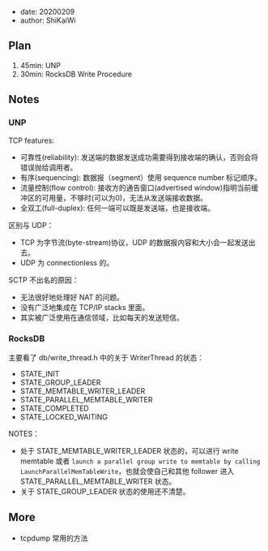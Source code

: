 - date: 20200209
- author: ShiKaiWi

## Plan
1. 45min: UNP
2. 30min: RocksDB Write Procedure

## Notes
### UNP
TCP features:
- 可靠性(reliability): 发送端的数据发送成功需要得到接收端的确认，否则会将错误抛给调用者。
- 有序(sequencing): 数据报（segment）使用 sequence number 标记顺序。
- 流量控制(flow control): 接收方的通告窗口(advertised window)指明当前缓冲区的可用量，不够时(可以为0)，无法从发送端接收数据。
- 全双工(full-duplex): 任何一端可以既是发送端，也是接收端。

区别与 UDP：
- TCP 为字节流(byte-stream)协议，UDP 的数据报内容和大小会一起发送出去。
- UDP 为 connectionless 的。

SCTP 不出名的原因：
- 无法很好地处理好 NAT 的问题。
- 没有广泛地集成在 TCP/IP stacks 里面。
- 其实被广泛使用在通信领域，比如每天的发送短信。

### RocksDB
主要看了 db/write_thread.h 中的关于 WriterThread 的状态：
- STATE_INIT
- STATE_GROUP_LEADER
- STATE_MEMTABLE_WRITER_LEADER
- STATE_PARALLEL_MEMTABLE_WRITER
- STATE_COMPLETED
- STATE_LOCKED_WAITING

NOTES：
- 处于 STATE_MEMTABLE_WRITER_LEADER 状态的，可以进行 write memtable 或者 `launch a parallel group write to memtable by calling LaunchParallelMemTableWrite`，也就会使自己和其他 follower 进入 STATE_PARALLEL_MEMTABLE_WRITER 状态。
- 关于 STATE_GROUP_LEADER 状态的使用还不清楚。

## More
- tcpdump 常用的方法